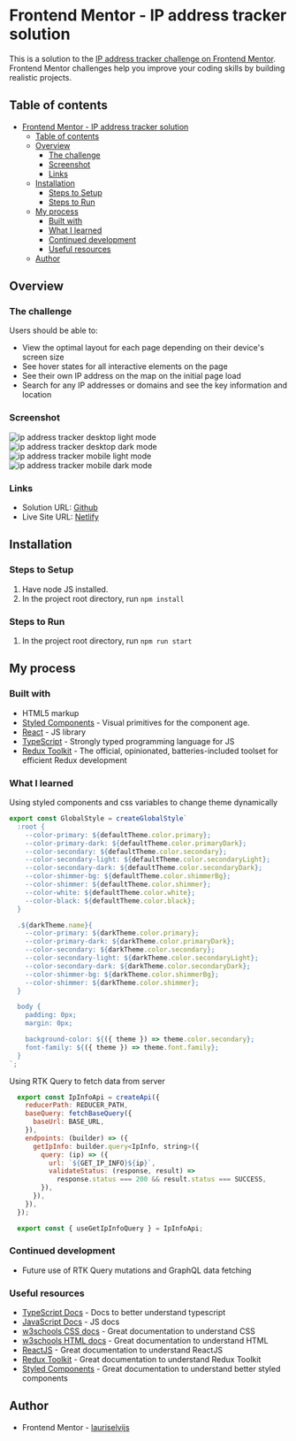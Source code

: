 # Frontend Mentor - IP address tracker solution

This is a solution to the [IP address tracker challenge on Frontend Mentor](https://www.frontendmentor.io/challenges/ip-address-tracker-I8-0yYAH0). Frontend Mentor challenges help you improve your coding skills by building realistic projects.

## Table of contents

- [Frontend Mentor - IP address tracker solution](#frontend-mentor---ip-address-tracker-solution)
  - [Table of contents](#table-of-contents)
  - [Overview](#overview)
    - [The challenge](#the-challenge)
    - [Screenshot](#screenshot)
    - [Links](#links)
  - [Installation](#installation)
    - [Steps to Setup](#steps-to-setup)
    - [Steps to Run](#steps-to-run)
  - [My process](#my-process)
    - [Built with](#built-with)
    - [What I learned](#what-i-learned)
    - [Continued development](#continued-development)
    - [Useful resources](#useful-resources)
  - [Author](#author)

## Overview

### The challenge

Users should be able to:

- View the optimal layout for each page depending on their device's screen size
- See hover states for all interactive elements on the page
- See their own IP address on the map on the initial page load
- Search for any IP addresses or domains and see the key information and location

### Screenshot

![ip address tracker desktop light mode](https://user-images.githubusercontent.com/85683069/190148022-463c1ba6-0a0d-4311-86aa-16092bbdc6b7.png)
![ip address tracker desktop dark mode](https://user-images.githubusercontent.com/85683069/190148019-7700ea0f-8d0a-48d1-9ab8-b4f91902dfca.png)
![ip address tracker mobile light mode](https://user-images.githubusercontent.com/85683069/190148011-dc5c34cf-c160-4598-89b3-d770cad38f0d.png)
![ip address tracker mobile dark mode](https://user-images.githubusercontent.com/85683069/190148015-8e2474a7-4201-43e7-9cdb-6cd9172951f4.png)

### Links

- Solution URL: [Github](https://github.com/lauriselvijs/ip-address-tracker)
- Live Site URL: [Netlify](https://677dcc-ip-address-tracker.netlify.app/)

## Installation

### Steps to Setup

1. Have node JS installed.
2. In the project root directory, run <code>npm install</code>

### Steps to Run

1. In the project root directory, run <code>npm run start</code>

## My process

### Built with

- HTML5 markup
- [Styled Components](https://styled-components.com//) - Visual primitives for the component age.
- [React](https://reactjs.org/) - JS library
- [TypeScript](https://www.typescriptlang.org/) - Strongly typed programming language for JS
- [Redux Toolkit](https://redux-toolkit.js.org/) - The official, opinionated, batteries-included toolset for efficient Redux development

### What I learned

Using styled components and css variables to change theme dynamically

```js
export const GlobalStyle = createGlobalStyle`
  :root {
    --color-primary: ${defaultTheme.color.primary};
    --color-primary-dark: ${defaultTheme.color.primaryDark};
    --color-secondary: ${defaultTheme.color.secondary};
    --color-secondary-light: ${defaultTheme.color.secondaryLight};
    --color-secondary-dark: ${defaultTheme.color.secondaryDark};
    --color-shimmer-bg: ${defaultTheme.color.shimmerBg};
    --color-shimmer: ${defaultTheme.color.shimmer};
    --color-white: ${defaultTheme.color.white};
    --color-black: ${defaultTheme.color.black};
  }

  .${darkTheme.name}{
    --color-primary: ${darkTheme.color.primary};
    --color-primary-dark: ${darkTheme.color.primaryDark};
    --color-secondary: ${darkTheme.color.secondary};
    --color-secondary-light: ${darkTheme.color.secondaryLight};
    --color-secondary-dark: ${darkTheme.color.secondaryDark};
    --color-shimmer-bg: ${darkTheme.color.shimmerBg};
    --color-shimmer: ${darkTheme.color.shimmer};
  }

  body {
    padding: 0px;
    margin: 0px;

    background-color: ${({ theme }) => theme.color.secondary};
    font-family: ${({ theme }) => theme.font.family};
  }
`;
```

Using RTK Query to fetch data from server

```js
  export const IpInfoApi = createApi({
    reducerPath: REDUCER_PATH,
    baseQuery: fetchBaseQuery({
      baseUrl: BASE_URL,
    }),
    endpoints: (builder) => ({
      getIpInfo: builder.query<IpInfo, string>({
        query: (ip) => ({
          url: `${GET_IP_INFO}${ip}`,
          validateStatus: (response, result) =>
            response.status === 200 && result.status === SUCCESS,
        }),
      }),
    }),
  });

  export const { useGetIpInfoQuery } = IpInfoApi;
```

### Continued development

- Future use of RTK Query mutations and GraphQL data fetching

### Useful resources

- [TypeScript Docs](https://www.typescriptlang.org/docs/) - Docs to better understand typescript
- [JavaScript Docs](https://developer.mozilla.org/en-US/docs/Web/JavaScript) - JS docs
- [w3schools CSS docs](https://www.w3schools.com/css/default.asp) - Great documentation to understand CSS
- [w3schools HTML docs](https://www.w3schools.com/html/default.asp) - Great documentation to understand HTML
- [ReactJS](https://reactjs.org/docs/getting-started.html) - Great documentation to understand ReactJS
- [Redux Toolkit](https://redux-toolkit.js.org/usage/usage-guide) - Great documentation to understand Redux Toolkit
- [Styled Components](https://styled-components.com/docs) - Great documentation to understand better styled components

## Author

- Frontend Mentor - [lauriselvijs](https://www.frontendmentor.io/profile/lauriselvijs)
